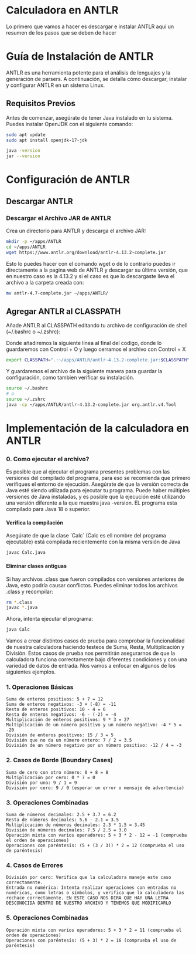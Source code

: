 # Calculadora en ANTLR

Lo primero que vamos a hacer es descargar e instalar ANTLR aquí un resumen de los pasos que se deben de hacer

# Guía de Instalación de ANTLR

ANTLR es una herramienta potente para el análisis de lenguajes y la generación de parsers. A continuación, se detalla cómo descargar, instalar y configurar ANTLR en un sistema Linux.

## Requisitos Previos

Antes de comenzar, asegúrate de tener Java instalado en tu sistema. Puedes instalar OpenJDK con el siguiente comando:

```bash
sudo apt update
sudo apt install openjdk-17-jdk
```

```bash
java -version
jar --version
```

# Configuración de ANTLR

## Descargar ANTLR

### Descargar el Archivo JAR de ANTLR

Crea un directorio para ANTLR y descarga el archivo JAR:

```bash
mkdir -p ~/apps/ANTLR
cd ~/apps/ANTLR
wget https://www.antlr.org/download/antlr-4.13.2-complete.jar
```

Esto lo puedes hacer con el comando wget o de lo contrario puedes ir directamente a la pagina web de ANTLR y descargar su última versión, que en nuestro caso es la 4.13.2 y si el caso es que lo descargaste lleva el archivo a la carpeta creada con:


```bash
mv antlr-4.7-complete.jar ~/apps/ANTLR/
```

## Agregar ANTLR al CLASSPATH

Añade ANTLR al CLASSPATH editando tu archivo de configuración de shell (~/.bashrc o ~/.zshrc):

Donde añadiremos la siguiente linea al final del codigo, donde lo guardaremos con Control + O y luego cerramos el archivo con Control + X

```bash
export CLASSPATH=".:~/apps/ANTLR/antlr-4.13.2-complete.jar:$CLASSPATH"
```
Y guardaremos el archivo de la siguiente manera para guardar la configuración, como tambien verificar su instalación.

```bash
source ~/.bashrc
# o
source ~/.zshrc
java -cp ~/apps/ANTLR/antlr-4.13.2-complete.jar org.antlr.v4.Tool
```

# Implementación de la calculadora en ANTLR

### 0. Como ejecutar el archivo?
Es posible que al ejecutar el programa presentes problemas con las versiones del compilado del programa, para eso se recomienda que primero verifiques el entorno de ejecución. Asegúrate de que la versión correcta de Java esté siendo utilizada para ejecutar tu programa. Puede haber múltiples versiones de Java instaladas, y es posible que la ejecución esté utilizando una versión diferente a la que muestra java -version. EL programa esta compilado para Java 18 o superior.

#### Verifica la compilación
Asegúrate de que la clase ´Calc´ (Calc es ell nombre del programa ejecutable) está compilada recientemente con la misma versión de Java
```bash
javac Calc.java
```
#### Eliminar clases antiguas
Si hay archivos .class que fueron compilados con versiones anteriores de Java, esto podría causar conflictos. Puedes eliminar todos los archivos .class y recompilar:
```bash
rm *.class
javac *.java
```
Ahora, intenta ejecutar el programa:
```bash
java Calc
```

Vamos a crear distintos casos de prueba para comprobar la funcionalidad de nuestra calculadora haciendo testeos de Suma, Resta, Multiplicación y División. Estos casos de prueba nos permitirán asegurarnos de que la calculadora funciona correctamente bajo diferentes condiciones y con una variedad de datos de entrada. Nos vamos a enfocar en algunos de los siguientes ejemplos.


### 1. Operaciones Básicas

    Suma de enteros positivos: 5 + 7 = 12
    Suma de enteros negativos: -3 + (-8) = -11
    Resta de enteros positivos: 10 - 4 = 6
    Resta de enteros negativos: -6 - (-2) = -4
    Multiplicación de enteros positivos: 9 * 3 = 27
    Multiplicación de un número positivo y un número negativo: -4 * 5 = -20
    División de enteros positivos: 15 / 3 = 5
    División que no da un número entero: 7 / 2 = 3.5
    División de un número negativo por un número positivo: -12 / 4 = -3
    

### 2. Casos de Borde (Boundary Cases)

    Suma de cero con otro número: 0 + 8 = 8
    Multiplicación por cero: 0 * 7 = 0
    División por uno: 9 / 1 = 9
    División por cero: 9 / 0 (esperar un error o mensaje de advertencia)

### 3. Operaciones Combinadas

    Suma de números decimales: 2.5 + 3.7 = 6.2
    Resta de números decimales: 5.6 - 2.1 = 3.5
    Multiplicación de números decimales: 2.3 * 1.5 = 3.45
    División de números decimales: 7.5 / 2.5 = 3.0
    Operación mixta con varios operadores: 5 + 3 * 2 - 12 = -1 (comprueba el orden de operaciones)
    Operaciones con paréntesis: (5 + (3 / 3)) * 2 = 12 (comprueba el uso de paréntesis)
    
### 4. Casos de Errores

    División por cero: Verifica que la calculadora maneje este caso correctamente.
    Entrada no numérica: Intenta realizar operaciones con entradas no numéricas, como letras o símbolos, y verifica que la calculadora las rechace correctamente. EN ESTE CASO NOS DIRA QUE HAY UNA LETRA DESCONOCIDA DENTRO DE NUESTRO ARCHIVO Y TENEMOS QUE MODIFICARLO

### 5. Operaciones Combinadas

    Operación mixta con varios operadores: 5 + 3 * 2 = 11 (comprueba el orden de operaciones)
    Operaciones con paréntesis: (5 + 3) * 2 = 16 (comprueba el uso de paréntesis)
